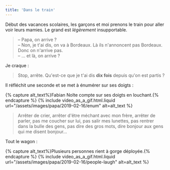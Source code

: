 ```yaml
---
title: 'Dans le train'
---
```


Début des vacances scolaires, les garçons et moi prenons le train pour aller
voir leurs mamies. Le grand est _légèrement_ insupportable.

> – Papa, on arrive ?  
> – Non, je t'ai dis, on va à Bordeaux. Là ils n'annoncent pas Bordeaux. Donc on
> n'arrive pas.  
> – … et là, on arrive ?

Je craque :

> Stop, arrête. Qu'est-ce que je t'ai dis **dix fois** depuis qu'on est partis ?

Il réfléchit une seconde et se met à énumérer sur ses doigts :

{% capture alt_text%}Fabian Nolte compte sur ses doigts en
louchant.{% endcapture %} {% include video_as_a_gif.html.liquid
url="/assets/images/papa/2019-02-16/enum"
alt=alt_text
%}

> Arrêter de crier, arrêter d'être méchant avec mon frère, arrêter de parler,
> pas me coucher sur lui, pas salir mes lunettes, pas rentrer dans la bulle des
> gens, pas dire des gros mots, dire bonjour aux gens qui me disent bonjour…

Tout le wagon :

{% capture alt_text%}Plusieurs personnes rient à gorge déployée.{% endcapture %}
{% include video_as_a_gif.html.liquid
url="/assets/images/papa/2019-02-16/people-laugh"
alt=alt_text
%}
